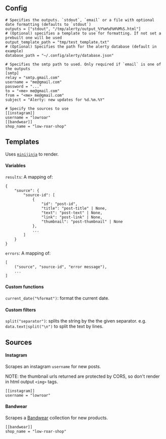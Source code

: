 ## Config

```
# Specifies the outputs. `stdout`, `email` or a file with optional date formatting (defaults to `stdout`)
outputs = ["stdout", "/tmp/alerty/output_%Y%m%d%H%M%S.html"]
# (Optional) specifies a template to use for formatting. If not set a prebuilt one will be used
output_template_path = "tmp/test_template.txt"
# (Optional) Specifies the path for the alerty database (default in example)
database_path = "~/.config/alerty/database.json"

# Specifies the smtp path to used. Only required if `email` is one of the outputs
[smtp]
relay = "smtp.gmail.com"
username = "me@gmail.com"
password = "..."
to = "<me> me@gmail.com"
from = "<me> me@gmail.com"
subject = "Alerty: new updates for %d.%m.%Y"

# Specify the sources to use
[[instagram]]
username = "lowroar"
[[bandwear]]
shop_name = "low-roar-shop"
```

## Templates

Uses [`minijinja`](https://docs.rs/minijinja/latest/minijinja/) to render.

#### Variables

`results`: A mapping of:

```
{
    "source": {
        "source-id": [
            {
                "id": "post-id",
                "title": "post-title" | None,
                "text": "post-text" | None,
                "link": "post-link" | None,
                "thumbnail": "post-thumbnail" | None
            },
            ...
        ]
    }
}
```

`errors`: A mapping of:

```
[
    ("source", "source-id", "error message"),
    ...
]
```

#### Custom functions

`current_date("%format")`: format the current date.

#### Custom filters

`split("separator")`: splits the string by the the given separator. e.g. `data.text|split("\n")` to split the text by lines.

## Sources

#### Instagram

Scrapes an instagram `username` for new posts.

NOTE: the thumbnail urls returned are protected by CORS, so don't render in html output `<img>` tags.

```
[[instagram]]
username = "lowroar"
```

#### Bandwear

Scrapes a [Bandwear](https://shop.bandwear.com) collection for new products.

```
[[bandwear]]
shop_name = "low-roar-shop"
```
